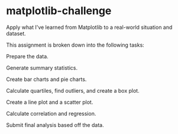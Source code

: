 # matplotlib-challenge
Apply what I've learned from Matplotlib to a real-world situation and dataset.

This assignment is broken down into the following tasks:

Prepare the data.

Generate summary statistics.

Create bar charts and pie charts.

Calculate quartiles, find outliers, and create a box plot.

Create a line plot and a scatter plot.

Calculate correlation and regression.

Submit final analysis based off the data.
